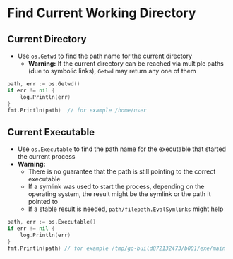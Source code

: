 # Find Current Working Directory

## Current Directory

* Use `os.Getwd` to find the path name for the current directory
  * **Warning:** If the current directory can be reached via multiple paths (due to symbolic links), `Getwd` may return any one of them

```go
path, err := os.Getwd()
if err != nil {
    log.Println(err)
}
fmt.Println(path)  // for example /home/user
```

## Current Executable

* Use `os.Executable` to find the path name for the executable that started the current process
* **Warning:**
  * There is no guarantee that the path is still pointing to the correct executable
  * If a symlink was used to start the process, depending on the operating system, the result might be the symlink or the path it pointed to
  * If a stable result is needed, `path/filepath.EvalSymlinks` might help

```go
path, err := os.Executable()
if err != nil {
    log.Println(err)
}
fmt.Println(path) // for example /tmp/go-build872132473/b001/exe/main
```

